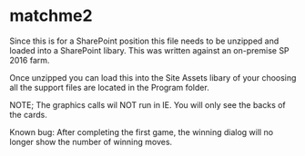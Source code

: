# matchme2

Since this is for a SharePoint position this file needs to be unzipped and loaded into a SharePoint libary.  This was written against an on-premise SP 2016 farm.

Once unzipped you can load this into the Site Assets libary of your choosing all the support files are located in the Program folder.

NOTE;  The graphics calls wil NOT run in IE.  You will only see the backs of the cards.

Known bug:  After completing the first game, the winning dialog will no longer show the number of winning moves.
